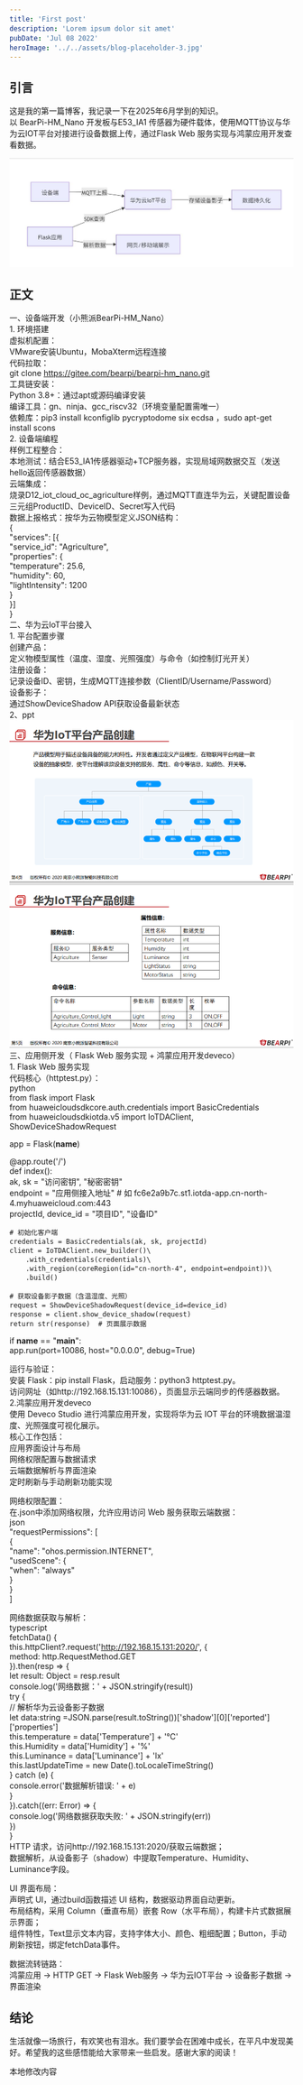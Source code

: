 ```yaml
---
title: 'First post'
description: 'Lorem ipsum dolor sit amet'
pubDate: 'Jul 08 2022'
heroImage: '../../assets/blog-placeholder-3.jpg'
---
```


## 引言  
这是我的第一篇博客，我记录一下在2025年6月学到的知识。  
以 BearPi-HM_Nano 开发板与E53_IA1 传感器为硬件载体，使用MQTT协议与华为云IOT平台对接进行设备数据上传，通过Flask Web 服务实现与鸿蒙应用开发查看数据。  

![开发流程](../../assets/开发流程.png "开发流程")  

## 正文  
一、设备端开发（小熊派BearPi-HM_Nano）  
​​1. 环境搭建​​  
​​虚拟机配置​​：  
VMware安装Ubuntu，MobaXterm远程连接  
代码拉取：  
git clone https://gitee.com/bearpi/bearpi-hm_nano.git  
​​工具链安装​​：  
Python 3.8+：通过apt或源码编译安装   
编译工具：gn、ninja、gcc_riscv32（环境变量配置需唯一）  
依赖库：pip3 install kconfiglib pycryptodome six ecdsa  ，sudo apt-get install scons    
​​2. 设备端编程​​  
​​样例工程整合​​：  
​​本地测试​​：结合E53_IA1传感器驱动+TCP服务器，实现局域网数据交互（发送hello返回传感器数据）  
​​云端集成​​：  
烧录D12_iot_cloud_oc_agriculture样例，通过MQTT直连华为云，​关键配置​​​设备三元组​​ProductID、DeviceID、Secret写入代码  
​​数据上报格式​​：按华为云物模型定义JSON结构：  
{  
  "services": [{  
    "service_id": "Agriculture",  
    "properties": {  
      "temperature": 25.6,  
      "humidity": 60,  
      "lightIntensity": 1200  
    }  
  }]  
}  
​​二、华为云IoT​​平台接入  
​​1. 平台配置步骤​​  
​​创建产品​​：  
定义物模型属性（温度、湿度、光照强度）与命令（如控制灯光开关）  
​​注册设备​​：  
记录设备ID、密钥，生成MQTT连接参数（ClientID/Username/Password）  
​​设备影子​​：  
通过ShowDeviceShadow API获取设备最新状态  
2、ppt  
![华为iot产品与设备](../../assets/华为iot产品与设备.png "华为iot产品与设备")  
​​三、应用侧开发（ Flask Web 服务实现 + 鸿蒙应用开发deveco）​​  
​​1.  Flask Web 服务实现  
​代码核心（httptest.py）：  
python  
from flask import Flask  
from huaweicloudsdkcore.auth.credentials import BasicCredentials  
from huaweicloudsdkiotda.v5 import IoTDAClient, ShowDeviceShadowRequest  
  
app = Flask(__name__)  
  
@app.route('/')  
def index():  
    ak, sk = "访问密钥", "秘密密钥"  
    endpoint = "应用侧接入地址"  # 如 fc6e2a9b7c.st1.iotda-app.cn-north-4.myhuaweicloud.com:443  
    projectId, device_id = "项目ID", "设备ID"  
      
    # 初始化客户端  
    credentials = BasicCredentials(ak, sk, projectId)  
    client = IoTDAClient.new_builder()\  
        .with_credentials(credentials)\  
        .with_region(coreRegion(id="cn-north-4", endpoint=endpoint))\  
        .build()  
      
    # 获取设备影子数据（含温湿度、光照）  
    request = ShowDeviceShadowRequest(device_id=device_id)  
    response = client.show_device_shadow(request)  
    return str(response)  # 页面展示数据   
  
if __name__ == "__main__":  
    app.run(port=10086, host="0.0.0.0", debug=True)  
  
运行与验证：  
安装 Flask：pip install Flask，启动服务：python3 httptest.py。  
访问网址（如http://192.168.15.131:10086），页面显示云端同步的传感器数据。  
2.鸿蒙应用开发deveco  
使用 Deveco Studio 进行鸿蒙应用开发，实现将华为云 IOT 平台的环境数据温湿度、光照强度可视化展示。  
核心工作包括：  
应用界面设计与布局  
网络权限配置与数据请求  
云端数据解析与界面渲染  
定时刷新与手动刷新功能实现  
  
网络权限配置：  
在.json中添加网络权限，允许应用访问 Web 服务获取云端数据：  
json  
"requestPermissions": [  
  {  
    "name": "ohos.permission.INTERNET",  
    "usedScene": {  
      "when": "always"  
    }  
  }  
]  
  
网络数据获取与解析：  
typescript  
fetchData() {  
  this.httpClient?.request('http://192.168.15.131:2020/', {  
    method: http.RequestMethod.GET  
  }).then(resp => {  
    let result: Object = resp.result  
    console.log('网络数据：' + JSON.stringify(result))  
    try {  
      // 解析华为云设备影子数据  
      let data:string =JSON.parse(result.toString())['shadow'][0]['reported']['properties']  
      this.temperature = data['Temperature'] + '°C'  
      this.Humidity = data['Humidity'] + '%'  
      this.Luminance = data['Luminance'] + 'lx'  
      this.lastUpdateTime = new Date().toLocaleTimeString()  
    } catch (e) {  
      console.error('数据解析错误: ' + e)  
    }  
  }).catch((err: Error) => {  
    console.log('网络数据获取失败: ' + JSON.stringify(err))  
  })  
}  
HTTP 请求，访问http://192.168.15.131:2020/获取云端数据；  
数据解析，从设备影子（shadow）中提取Temperature、Humidity、Luminance字段。  
  
UI 界面布局：  
声明式 UI，通过build函数描述 UI 结构，数据驱动界面自动更新。  
布局结构，采用 Column（垂直布局）嵌套 Row（水平布局），构建卡片式数据展示界面；    
组件特性，Text显示文本内容，支持字体大小、颜色、粗细配置；Button，手动刷新按钮，绑定fetchData事件。  
  
数据流转链路：  
鸿蒙应用 → HTTP GET → Flask Web服务 → 华为云IOT平台 → 设备影子数据 → 界面渲染  
  
## 结论  
生活就像一场旅行，有欢笑也有泪水。我们要学会在困难中成长，在平凡中发现美好。希望我的这些感悟能给大家带来一些启发。感谢大家的阅读！  
  
本地修改内容 
